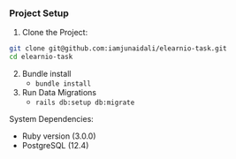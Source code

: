 
### Project Setup

 1. Clone the Project:
 ```sh
git clone git@github.com:iamjunaidali/elearnio-task.git
cd elearnio-task
```
2. Bundle install
    + `bundle install`
6. Run Data Migrations
    + `rails db:setup db:migrate`

System Dependencies:
- Ruby version (3.0.0)
- PostgreSQL (12.4)
